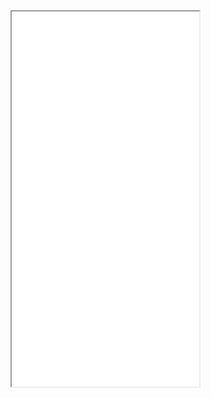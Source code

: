 <iframe src="application/example.html" style="height:600px" ALLOWTRANSPARENCY="false">JavaScript Binding</iframe>
